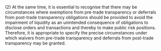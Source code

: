 (2) At the same time, it is essential to recognise that there may be circumstances where exemptions from pre-trade transparency or deferrals from post-trade transparency obligations should be provided to avoid the impairment of liquidity as an unintended consequence of obligations to disclose orders and transactions and thereby to make public risk positions. Therefore, it is appropriate to specify the precise circumstances under which waivers from pre-trade transparency and deferrals from post-trade transparency may be granted.
